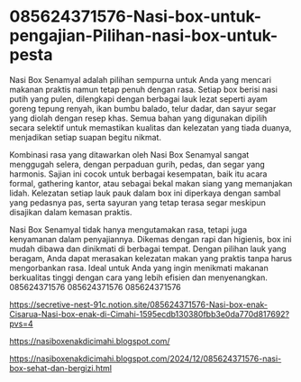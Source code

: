 # 085624371576-Nasi-box-untuk-pengajian-Pilihan-nasi-box-untuk-pesta
Nasi Box Senamyal adalah pilihan sempurna untuk Anda yang mencari makanan praktis namun tetap penuh dengan rasa. Setiap box berisi nasi putih yang pulen, dilengkapi dengan berbagai lauk lezat seperti ayam goreng tepung renyah, ikan bumbu balado, telur dadar, dan sayur segar yang diolah dengan resep khas. Semua bahan yang digunakan dipilih secara selektif untuk memastikan kualitas dan kelezatan yang tiada duanya, menjadikan setiap suapan begitu nikmat.

Kombinasi rasa yang ditawarkan oleh Nasi Box Senamyal sangat menggugah selera, dengan perpaduan gurih, pedas, dan segar yang harmonis. Sajian ini cocok untuk berbagai kesempatan, baik itu acara formal, gathering kantor, atau sebagai bekal makan siang yang memanjakan lidah. Kelezatan setiap lauk pauk dalam box ini diperkaya dengan sambal yang pedasnya pas, serta sayuran yang tetap terasa segar meskipun disajikan dalam kemasan praktis.

Nasi Box Senamyal tidak hanya mengutamakan rasa, tetapi juga kenyamanan dalam penyajiannya. Dikemas dengan rapi dan higienis, box ini mudah dibawa dan dinikmati di berbagai tempat. Dengan pilihan lauk yang beragam, Anda dapat merasakan kelezatan makan yang praktis tanpa harus mengorbankan rasa. Ideal untuk Anda yang ingin menikmati makanan berkualitas tinggi dengan cara yang lebih efisien dan menyenangkan.
085624371576
085624371576
085624371576

https://secretive-nest-91c.notion.site/085624371576-Nasi-box-enak-Cisarua-Nasi-box-enak-di-Cimahi-1595ecdb130380fbb3e0da770d817692?pvs=4


https://nasiboxenakdicimahi.blogspot.com/

https://nasiboxenakdicimahi.blogspot.com/2024/12/085624371576-nasi-box-sehat-dan-bergizi.html

